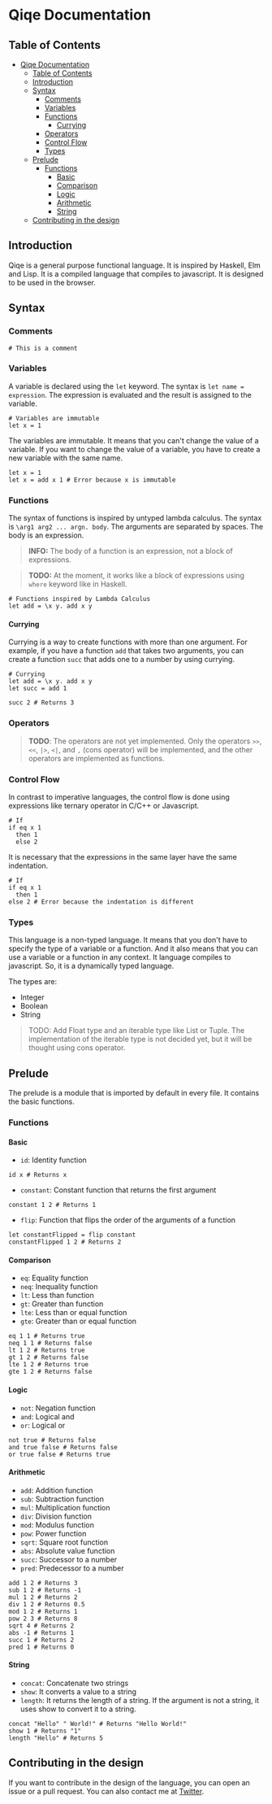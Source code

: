 # Qiqe Documentation

## Table of Contents

- [Qiqe Documentation](#qiqe-documentation)
  - [Table of Contents](#table-of-contents)
  - [Introduction](#introduction)
  - [Syntax](#syntax)
    - [Comments](#comments)
    - [Variables](#variables)
    - [Functions](#functions)
      - [Currying](#currying)
    - [Operators](#operators)
    - [Control Flow](#control-flow)
    - [Types](#types)
  - [Prelude](#prelude)
    - [Functions](#functions-1)
      - [Basic](#basic)
      - [Comparison](#comparison)
      - [Logic](#logic)
      - [Arithmetic](#arithmetic)
      - [String](#string)
  - [Contributing in the design](#contributing-in-the-design)

## Introduction

Qiqe is a general purpose functional language. It is inspired by Haskell, Elm and Lisp. It is a compiled language that compiles to javascript. It is designed to be used in the browser.

## Syntax

### Comments

```qiqe
# This is a comment
```

### Variables

A variable is declared using the `let` keyword. The syntax is `let name = expression`. The expression is evaluated and the result is assigned to the variable.

```qiqe
# Variables are immutable
let x = 1
```

The variables are immutable. It means that you can't change the value of a variable. If you want to change the value of a variable, you have to create a new variable with the same name.

```qiqe
let x = 1
let x = add x 1 # Error because x is immutable
```

### Functions

The syntax of functions is inspired by untyped lambda calculus. The syntax is `\arg1 arg2 ... argn. body`. The arguments are separated by spaces. The body is an expression.

> **INFO:** The body of a function is an expression, not a block of expressions.

> **TODO:** At the moment, it works like a block of expressions using `where` keyword like in Haskell.

```qiqe
# Functions inspired by Lambda Calculus
let add = \x y. add x y
```

#### Currying

Currying is a way to create functions with more than one argument. For example, if you have a function `add` that takes two arguments, you can create a function `succ` that adds one to a number by using currying.

```qiqe
# Currying
let add = \x y. add x y
let succ = add 1

succ 2 # Returns 3
```

### Operators

> **TODO**: The operators are not yet implemented. Only the operators `>>`, `<<`, `|>`, `<|`, and `,` (cons operator) will be implemented, and the other operators are implemented as functions.

### Control Flow

In contrast to imperative languages, the control flow is done using expressions like ternary operator in C/C++ or Javascript.

```qiqe
# If
if eq x 1
  then 1
  else 2
```

It is necessary that the expressions in the same layer have the same indentation.

```qiqe
# If
if eq x 1
  then 1
else 2 # Error because the indentation is different
```

### Types

This language is a non-typed language. It means that you don't have to specify the type of a variable or a function. And it also means that you can use a variable or a function in any context. It language compiles to javascript. So, it is a dynamically typed language.

The types are:

- Integer
- Boolean
- String

> TODO: Add Float type and an iterable type like List or Tuple. The implementation of the iterable type is not decided yet, but it will be thought using cons operator.

## Prelude

The prelude is a module that is imported by default in every file. It contains the basic functions.

### Functions

#### Basic

- `id`: Identity function

```qiqe
id x # Returns x
```

- `constant`: Constant function that returns the first argument

```qiqe
constant 1 2 # Returns 1
```

- `flip`: Function that flips the order of the arguments of a function

```qiqe
let constantFlipped = flip constant
constantFlipped 1 2 # Returns 2
```

#### Comparison

- `eq`: Equality function
- `neq`: Inequality function
- `lt`: Less than function
- `gt`: Greater than function
- `lte`: Less than or equal function
- `gte`: Greater than or equal function

```qiqe
eq 1 1 # Returns true
neq 1 1 # Returns false
lt 1 2 # Returns true
gt 1 2 # Returns false
lte 1 2 # Returns true
gte 1 2 # Returns false
```

#### Logic

- `not`: Negation function
- `and`: Logical and
- `or`: Logical or

```qiqe
not true # Returns false
and true false # Returns false
or true false # Returns true
```

#### Arithmetic

- `add`: Addition function
- `sub`: Subtraction function
- `mul`: Multiplication function
- `div`: Division function
- `mod`: Modulus function
- `pow`: Power function
- `sqrt`: Square root function
- `abs`: Absolute value function
- `succ`: Successor to a number
- `pred`: Predecessor to a number

```qiqe
add 1 2 # Returns 3
sub 1 2 # Returns -1
mul 1 2 # Returns 2
div 1 2 # Returns 0.5
mod 1 2 # Returns 1
pow 2 3 # Returns 8
sqrt 4 # Returns 2
abs -1 # Returns 1
succ 1 # Returns 2
pred 1 # Returns 0
```

#### String

- `concat`: Concatenate two strings
- `show`: It converts a value to a string
- `length`: It returns the length of a string. If the argument is not a string, it uses show to convert it to a string.

```qiqe
concat "Hello" " World!" # Returns "Hello World!"
show 1 # Returns "1"
length "Hello" # Returns 5
```

## Contributing in the design

If you want to contribute in the design of the language, you can open an issue or a pull request. You can also contact me at [Twitter](https://twitter.com/fabianmativeal).
